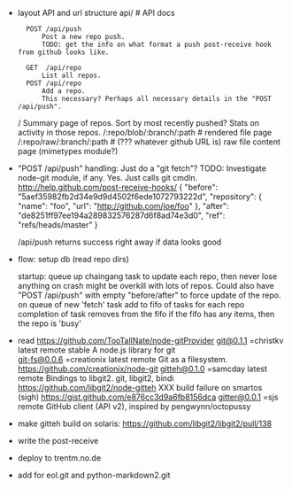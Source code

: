 
- layout API and url structure
    api/        # API docs
    
        POST /api/push
            Post a new repo push.
            TODO: get the info on what format a push post-receive hook from github looks like.
    
        GET  /api/repo
            List all repos.
        POST /api/repo
            Add a repo.
            This necessary? Perhaps all necessary details in the "POST /api/push".
        
    /
        Summary page of repos. Sort by most recently pushed? Stats on activity
        in those repos.
    /:repo/blob/:branch/:path   # rendered file page
    /:repo/raw/:branch/:path    # (??? whatever github URL is) raw file content page (mimetypes module?)
    
- "POST /api/push" handling:
    Just do a "git fetch"?
    TODO: Investigate node-git module, if any. Yes. Just calls git cmdln.
    http://help.github.com/post-receive-hooks/
        {
          "before": "5aef35982fb2d34e9d9d4502f6ede1072793222d",
          "repository": {
            "name": "foo",
            "url": "http://github.com/joe/foo"
          },
          "after": "de8251ff97ee194a289832576287d6f8ad74e3d0",
          "ref": "refs/heads/master"
        }

    /api/push returns success right away if data looks good
    
- flow:
    setup db (read repo dirs)
    
    startup: queue up chaingang task to update each repo, then never lose anything on crash
        might be overkill with lots of repos. Could also have "POST /api/push" with empty
        "before/after" to force update of the repo.
    on queue of new 'fetch' task add to fifo of tasks for each repo
        completion of task removes from the fifo
        if the fifo has any items, then the repo is 'busy'
- read https://github.com/TooTallNate/node-gitProvider
    git@0.1.1                 =christkv latest remote stable   A node.js library for git    
    git-fs@0.0.6              =creationix latest remote   Git as a filesystem.    
        https://github.com/creationix/node-git
    gitteh@0.1.0              =samcday latest remote   Bindings to libgit2.     git, libgit2, bindi
        https://github.com/libgit2/node-gitteh
        XXX build failure on smartos (sigh)
        https://gist.github.com/e876cc3d9a6fb8156dca
    gitter@0.0.1              =sjs remote   GitHub client (API v2), inspired by pengwynn/octopussy 
    
- make gitteh build on solaris: https://github.com/libgit2/libgit2/pull/138
- write the post-receive
- deploy to trentm.no.de
- add for eol.git and python-markdown2.git

